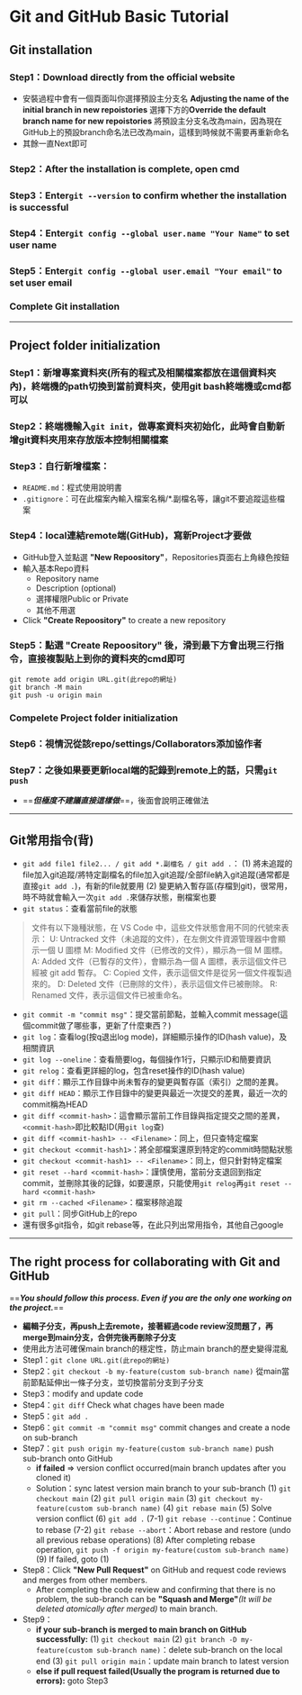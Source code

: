 Git and GitHub Basic Tutorial
===
Git installation
---
### Step1：Download directly from the official website
- 安裝過程中會有一個頁面叫你選擇預設主分支名
  **Adjusting the name of the initial branch in new repoistories**
  選擇下方的**Override the default branch name for new repoistories**
  將預設主分支名改為main，因為現在GitHub上的預設branch命名法已改為main，這樣到時候就不需要再重新命名
- 其餘一直Next即可
### Step2：After the installation is complete, open cmd
### Step3：Enter```git --version``` to confirm whether the installation is successful
### Step4：Enter```git config --global user.name "Your Name"``` to set user name
### Step5：Enter```git config --global user.email "Your email"``` to set user email
### Complete Git installation

***

Project folder initialization
---
### Step1：新增專案資料夾(所有的程式及相關檔案都放在這個資料夾內)，終端機的path切換到當前資料夾，使用git bash終端機或cmd都可以
### Step2：終端機輸入```git init```，做專案資料夾初始化，此時會自動新增git資料夾用來存放版本控制相關檔案
### Step3：自行新增檔案：
- ```README.md```：程式使用說明書
- ```.gitignore```：可在此檔案內輸入檔案名稱/*.副檔名等，讓git不要追蹤這些檔案
### Step4：local連結remote端(GitHub)，寫新Project才要做
- GitHub登入並點選 **"New Repoository"**，Repositories頁面右上角綠色按鈕
- 輸入基本Repo資料
  - Repository name
  - Description (optional)
  - 選擇權限Public or Private
  - 其他不用選
- Click **"Create Repoository"** to create a new repository
### Step5：點選 **"Create Repoository"** 後，滑到最下方會出現三行指令，直接複製貼上到你的資料夾的cmd即可
```
git remote add origin URL.git(此repo的網址)
git branch -M main
git push -u origin main
```
### Compelete Project folder initialization
### Step6：視情況從該repo/settings/Collaborators添加協作者
### Step7：之後如果要更新local端的記錄到remote上的話，只需```git push```
- ==***但極度不建議直接這樣做***==，後面會說明正確做法

***

Git常用指令(背)
---
- ```git add file1 file2... / git add *.副檔名 / git add .```：
  (1) 將未追蹤的file加入git追蹤/將特定副檔名的file加入git追蹤/全部file納入git追蹤(通常都是直接```git add .```)，有新的file就要用
  (2) 變更納入暫存區(存檔到git)，很常用，時不時就會輸入一次```git add .```來儲存狀態，刪檔案也要
- ```git status```：查看當前file的狀態
> 文件有以下幾種狀態，在 VS Code 中，這些文件狀態會用不同的代號來表示：
> U: Untracked 文件（未追蹤的文件），在左側文件資源管理器中會顯示一個 U 圖標
> M: Modified 文件（已修改的文件），顯示為一個 M 圖標。
> A: Added 文件（已暫存的文件），會顯示為一個 A 圖標，表示這個文件已經被 git add 暫存。
> C: Copied 文件，表示這個文件是從另一個文件複製過來的。
> D: Deleted 文件（已刪除的文件），表示這個文件已被刪除。
> R: Renamed 文件，表示這個文件已被重命名。
- ```git commit -m "commit msg"```：提交當前節點，並輸入commit message(這個commit做了哪些事，更新了什麼東西？)
- ```git log```：查看log(按q退出log mode)，詳細顯示操作的ID(hash value)，及相關資訊
- ```git log --oneline```：查看簡要log，每個操作1行，只顯示ID和簡要資訊
- ```git relog```：查看更詳細的log，包含reset操作的ID(hash value)
- ```git diff```：顯示工作目錄中尚未暫存的變更與暫存區（索引）之間的差異。
- ```git diff HEAD```：顯示工作目錄中的變更與最近一次提交的差異，最近一次的commit稱為HEAD
- ```git diff <commit-hash>```：這會顯示當前工作目錄與指定提交之間的差異， ``` <commit-hash>```即比較點ID(用```git log```查)
- ```git diff <commit-hash1> -- <Filename>```：同上，但只查特定檔案
- ```git checkout <commit-hash1>```：將全部檔案還原到特定的commit時間點狀態
- ```git checkout <commit-hash1> -- <Filename>```：同上，但只針對特定檔案
- ```git reset --hard <commit-hash>```：謹慎使用，當前分支退回到指定commit，並刪除其後的記錄，如要還原，只能使用```git relog```再```git reset --hard <commit-hash>```
- ```git rm --cached <Filename>```：檔案移除追蹤
- ```git pull```：同步GitHub上的repo
- 還有很多git指令，如git rebase等，在此只列出常用指令，其他自己google

***

The right process for collaborating with Git and GitHub
---
==***You should follow this process. Even if you are the only one working on the project.***==
- **編輯子分支，再push上去remote，接著經過code review沒問題了，再merge到main分支，合併完後再刪除子分支**
- 使用此方法可確保main branch的穩定性，防止main branch的歷史變得混亂
- Step1：```git clone URL.git(此repo的網址)```
- Step2：```git checkout -b my-feature(custom sub-branch name)``` 從main當前節點延伸出一條子分支，並切換當前分支到子分支
- Step3：modify and update code
- Step4：```git diff``` Check what chages have been made
- Step5：```git add .```
- Step6：```git commit -m "commit msg"``` commit changes and create a node on sub-branch
- Step7：```git push origin my-feature(custom sub-branch name)``` push sub-branch onto GitHub
  - **if failed** => version conflict occurred(main branch updates after you cloned it)
  - Solution：sync latest version main branch to your sub-branch
  (1) ```git checkout main```
  (2) ```git pull origin main```
  (3) ```git checkout my-feature(custom sub-branch name)```
  (4) ```git rebase main```
  (5) Solve version conflict
  (6) ```git add .```
  (7-1) ```git rebase --continue```：Continue to rebase
  (7-2) ```git rebase --abort```：Abort rebase and restore (undo all previous rebase operations)
  (8) After completing rebase operation, ```git push -f origin my-feature(custom sub-branch name)```
  (9) If failed, goto (1)
- Step8：Click **"New Pull Request"** on GitHub and request code reviews and merges from other members.
  - After completing the code review and confirming that there is no problem, the sub-branch can be **"Squash and Merge"***(It will be deleted atomically after merged)* to main branch.
- Step9：
  - **if your sub-branch is merged to main branch on GitHub successfully:**
    (1) ```git checkout main```
    (2) ```git branch -D my-feature(custom sub-branch name)```：delete sub-branch on the local end
    (3) ```git pull origin main```：update main branch to latest version
  - **else if pull request failed(Usually the program is returned due to errors):**
    goto Step3